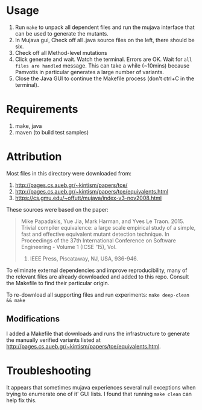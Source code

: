 # Usage
1. Run `make` to unpack all dependent files and run the mujava interface that
can be used to generate the mutants.
2. In Mujava gui, Check off all .java source files on the left, there should be
   six.
3. Check off all Method-level mutations
3. Click generate and wait. Watch the terminal. Errors are OK. Wait for `all
   files are handled` message. This can take a while (~10mins) because Pamvotis
   in particular generates a large number of variants.
4. Close the Java GUI to continue the Makefile process (don't ctrl+C in the
   terminal).

# Requirements
1. make, java
2. maven (to build test samples)

# Attribution
Most files in this directory were downloaded from:
1. http://pages.cs.aueb.gr/~kintism/papers/tce/
2. http://pages.cs.aueb.gr/~kintism/papers/tce/equivalents.html
3. https://cs.gmu.edu/~offutt/mujava/index-v3-nov2008.html

These sources were based on the paper:
> Mike Papadakis, Yue Jia, Mark Harman, and Yves Le Traon. 2015. Trivial
> compiler equivalence: a large scale empirical study of a simple, fast and
> effective equivalent mutant detection technique. In Proceedings of the 37th
> International Conference on Software Engineering - Volume 1 (ICSE '15), Vol.
> 1. IEEE Press, Piscataway, NJ, USA, 936-946.

To eliminate external dependencies and improve reproducibility, many of the
relevant files are already downloaded and added to this repo. Consult the
Makefile to find their particular origin.

To re-download all supporting files and run experiments: `make deep-clean && make`

## Modifications
I added a Makefile that downloads and runs the infrastructure to generate the
manually verified variants listed at
http://pages.cs.aueb.gr/~kintism/papers/tce/equivalents.html.

# Troubleshooting
It appears that sometimes mujava experiences several null exceptions when trying
to enumerate one of it' GUI lists. I found that running `make clean` can help
fix this.
